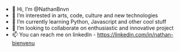 - 👋 Hi, I’m @NathanBnvn
- 👀 I’m interested in arts, code, culture and new technologies
- 🌱 I’m currently learning Python, Javascript and other cool stuff
- 💞️ I’m looking to collaborate on enthusiastic and innovative project 
- 📫 You can reach me on linkedIn - https://linkedin.com/in/nathan-bienvenu

<!---
NathanBnvn/NathanBnvn is a ✨ special ✨ repository because its `README.md` (this file) appears on your GitHub profile.
You can click the Preview link to take a look at your changes.
--->
